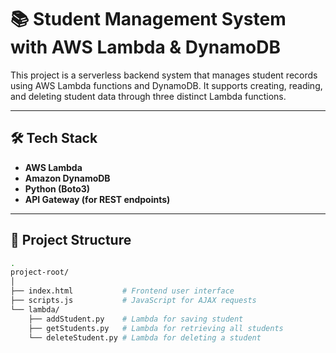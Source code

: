 # 📚 Student Management System with AWS Lambda & DynamoDB

This project is a serverless backend system that manages student records using AWS Lambda functions and DynamoDB. It supports creating, reading, and deleting student data through three distinct Lambda functions.

---

## 🛠️ Tech Stack

- **AWS Lambda**
- **Amazon DynamoDB**
- **Python (Boto3)**
- **API Gateway (for REST endpoints)**

---

## 📁 Project Structure

```bash
.
project-root/
│
├── index.html           # Frontend user interface
├── scripts.js           # JavaScript for AJAX requests
└── lambda/
    ├── addStudent.py    # Lambda for saving student
    ├── getStudents.py   # Lambda for retrieving all students
    └── deleteStudent.py # Lambda for deleting a student

